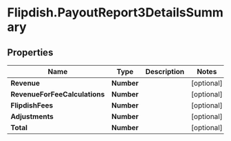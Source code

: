 # Flipdish.PayoutReport3DetailsSummary

## Properties
Name | Type | Description | Notes
------------ | ------------- | ------------- | -------------
**Revenue** | **Number** |  | [optional] 
**RevenueForFeeCalculations** | **Number** |  | [optional] 
**FlipdishFees** | **Number** |  | [optional] 
**Adjustments** | **Number** |  | [optional] 
**Total** | **Number** |  | [optional] 


